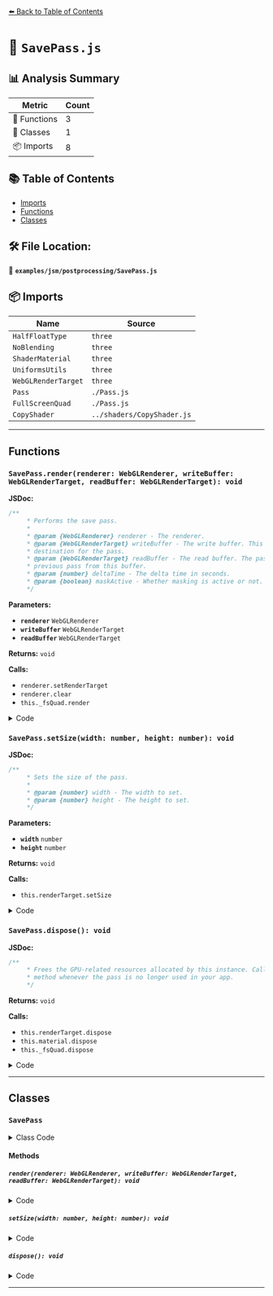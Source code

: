 [⬅️ Back to Table of Contents](../../../index.md)

# 📄 `SavePass.js`

## 📊 Analysis Summary

| Metric | Count |
|--------|-------|
| 🔧 Functions | 3 |
| 🧱 Classes | 1 |
| 📦 Imports | 8 |

## 📚 Table of Contents

- [Imports](#imports)
- [Functions](#functions)
- [Classes](#classes)

## 🛠️ File Location:
📂 **`examples/jsm/postprocessing/SavePass.js`**

## 📦 Imports

| Name | Source |
|------|--------|
| `HalfFloatType` | `three` |
| `NoBlending` | `three` |
| `ShaderMaterial` | `three` |
| `UniformsUtils` | `three` |
| `WebGLRenderTarget` | `three` |
| `Pass` | `./Pass.js` |
| `FullScreenQuad` | `./Pass.js` |
| `CopyShader` | `../shaders/CopyShader.js` |


---

## Functions

### `SavePass.render(renderer: WebGLRenderer, writeBuffer: WebGLRenderTarget, readBuffer: WebGLRenderTarget): void`

**JSDoc:**
```typescript
/**
	 * Performs the save pass.
	 *
	 * @param {WebGLRenderer} renderer - The renderer.
	 * @param {WebGLRenderTarget} writeBuffer - The write buffer. This buffer is intended as the rendering
	 * destination for the pass.
	 * @param {WebGLRenderTarget} readBuffer - The read buffer. The pass can access the result from the
	 * previous pass from this buffer.
	 * @param {number} deltaTime - The delta time in seconds.
	 * @param {boolean} maskActive - Whether masking is active or not.
	 */
```

**Parameters:**

- **`renderer`** `WebGLRenderer`
- **`writeBuffer`** `WebGLRenderTarget`
- **`readBuffer`** `WebGLRenderTarget`

**Returns:** `void`

**Calls:**

- `renderer.setRenderTarget`
- `renderer.clear`
- `this._fsQuad.render`

<details><summary>Code</summary>

```typescript
render( renderer, writeBuffer, readBuffer/*, deltaTime, maskActive */ ) {

		this.uniforms[ 'tDiffuse' ].value = readBuffer.texture;

		renderer.setRenderTarget( this.renderTarget );
		if ( this.clear ) renderer.clear();
		this._fsQuad.render( renderer );

	}
```
</details>

### `SavePass.setSize(width: number, height: number): void`

**JSDoc:**
```typescript
/**
	 * Sets the size of the pass.
	 *
	 * @param {number} width - The width to set.
	 * @param {number} height - The height to set.
	 */
```

**Parameters:**

- **`width`** `number`
- **`height`** `number`

**Returns:** `void`

**Calls:**

- `this.renderTarget.setSize`

<details><summary>Code</summary>

```typescript
setSize( width, height ) {

		this.renderTarget.setSize( width, height );

	}
```
</details>

### `SavePass.dispose(): void`

**JSDoc:**
```typescript
/**
	 * Frees the GPU-related resources allocated by this instance. Call this
	 * method whenever the pass is no longer used in your app.
	 */
```

**Returns:** `void`

**Calls:**

- `this.renderTarget.dispose`
- `this.material.dispose`
- `this._fsQuad.dispose`

<details><summary>Code</summary>

```typescript
dispose() {

		this.renderTarget.dispose();

		this.material.dispose();

		this._fsQuad.dispose();

	}
```
</details>


---

## Classes

### `SavePass`

<details><summary>Class Code</summary>

```ts
class SavePass extends Pass {

	/**
	 * Constructs a new save pass.
	 *
	 * @param {WebGLRenderTarget} [renderTarget] - The render target for saving the read buffer.
	 * If not provided, the pass automatically creates a render target.
	 */
	constructor( renderTarget ) {

		super();

		/**
		 * The pass uniforms.
		 *
		 * @type {Object}
		 */
		this.uniforms = UniformsUtils.clone( CopyShader.uniforms );

		/**
		 * The pass material.
		 *
		 * @type {ShaderMaterial}
		 */
		this.material = new ShaderMaterial( {

			uniforms: this.uniforms,
			vertexShader: CopyShader.vertexShader,
			fragmentShader: CopyShader.fragmentShader,
			blending: NoBlending

		} );

		/**
		 * The render target which is used to save the read buffer.
		 *
		 * @type {WebGLRenderTarget}
		 */
		this.renderTarget = renderTarget;

		if ( this.renderTarget === undefined ) {

			this.renderTarget = new WebGLRenderTarget( 1, 1, { type: HalfFloatType } ); // will be resized later
			this.renderTarget.texture.name = 'SavePass.rt';

		}

		/**
		 * Overwritten to disable the swap.
		 *
		 * @type {boolean}
		 * @default false
		 */
		this.needsSwap = false;

		// internals

		this._fsQuad = new FullScreenQuad( this.material );

	}

	/**
	 * Performs the save pass.
	 *
	 * @param {WebGLRenderer} renderer - The renderer.
	 * @param {WebGLRenderTarget} writeBuffer - The write buffer. This buffer is intended as the rendering
	 * destination for the pass.
	 * @param {WebGLRenderTarget} readBuffer - The read buffer. The pass can access the result from the
	 * previous pass from this buffer.
	 * @param {number} deltaTime - The delta time in seconds.
	 * @param {boolean} maskActive - Whether masking is active or not.
	 */
	render( renderer, writeBuffer, readBuffer/*, deltaTime, maskActive */ ) {

		this.uniforms[ 'tDiffuse' ].value = readBuffer.texture;

		renderer.setRenderTarget( this.renderTarget );
		if ( this.clear ) renderer.clear();
		this._fsQuad.render( renderer );

	}

	/**
	 * Sets the size of the pass.
	 *
	 * @param {number} width - The width to set.
	 * @param {number} height - The height to set.
	 */
	setSize( width, height ) {

		this.renderTarget.setSize( width, height );

	}

	/**
	 * Frees the GPU-related resources allocated by this instance. Call this
	 * method whenever the pass is no longer used in your app.
	 */
	dispose() {

		this.renderTarget.dispose();

		this.material.dispose();

		this._fsQuad.dispose();

	}

}
```
</details>

#### Methods

##### `render(renderer: WebGLRenderer, writeBuffer: WebGLRenderTarget, readBuffer: WebGLRenderTarget): void`

<details><summary>Code</summary>

```ts
render( renderer, writeBuffer, readBuffer/*, deltaTime, maskActive */ ) {

		this.uniforms[ 'tDiffuse' ].value = readBuffer.texture;

		renderer.setRenderTarget( this.renderTarget );
		if ( this.clear ) renderer.clear();
		this._fsQuad.render( renderer );

	}
```
</details>

##### `setSize(width: number, height: number): void`

<details><summary>Code</summary>

```ts
setSize( width, height ) {

		this.renderTarget.setSize( width, height );

	}
```
</details>

##### `dispose(): void`

<details><summary>Code</summary>

```ts
dispose() {

		this.renderTarget.dispose();

		this.material.dispose();

		this._fsQuad.dispose();

	}
```
</details>


---